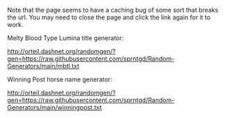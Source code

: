 Note that the page seems to have a caching bug of some sort that breaks the url. You may need to close the page and click the link again for it to work.

Melty Blood Type Lumina title generator:

http://orteil.dashnet.org/randomgen/?gen=https://raw.githubusercontent.com/sprntgd/Random-Generators/main/mbtl.txt

Winning Post horse name generator:

http://orteil.dashnet.org/randomgen/?gen=https://raw.githubusercontent.com/sprntgd/Random-Generators/main/winningpost.txt
